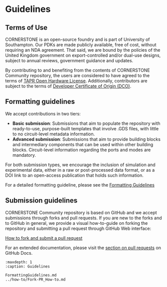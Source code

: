# Guidelines

## Terms of Use

CORNERSTONE is an open-source foundry and is part of University of Southampton. Our PDKs are made publicly available, free of cost, without requiring an NDA agreement. That said, we are bound by the policies of the United Kingdom government on export-controlled and/or dual-use designs, subject to annual reviews, government guidance and updates.

By contributing to and benefiting from the contents of CORNERSTONE Community repository, the users are considered to have agreed to the terms of [TAPR Open Hardware License](https://tapr.org/the-tapr-open-hardware-license/). Additionally, contributors are subject to the terms of [Developer Certificate of Origin (DCO)](https://developercertificate.org/).

## Formatting guidelines

We accept contributions in two tiers:

- **Basic submission**: Submissions that aim to populate the repository with ready-to-use, purpose-built templates that involve .GDS files, with little to no circuit-level metadata information.
- **Advanced submission**: Submissions that aim to provide building blocks and intermediary components that can be used within other building blocks. Circuit-level information regarding the ports and modes are mandatory.

For both submission types, we encourage the inclusion of simulation and experimental data, either in a raw or post-processed data format, or as a DOI link to an open-access publication that holds such information.

For a detailed formatting guideline, please see the [Formatting Guidelines](./FormattingGuidelines.md)

## Submission guidelines

CORNERSTONE Community repository is based on GitHub and we accept submissions through forks and pull requests. If you are new to the forks and to GitHub in general, we provide a visual how-to-guide on forking the repository and submitting a pull request through GitHub Web interface:

[How to fork and submit a pull request](../how-to/Fork-PR_How-to.md)

For an extended documentation, please visit the [section on pull requests](https://docs.github.com/en/pull-requests) on GitHub Docs.

```{toctree}
:maxdepth: 1
:caption: Guidelines

FormattingGuidelines.md
../how-to/Fork-PR_How-to.md
```
